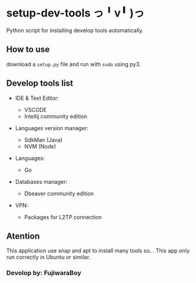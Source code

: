 # setup-dev-tools っ╹v╹ )っ

Python script for installing develop tools automatically.

## How to use

download a `setup.py` file and run with `sudo` using py3.

## Develop tools list

- IDE & Text Editor:
  - VSCODE
  - Intellij community edition

- Languages version manager:
  - SdkMan (Java)
  - NVM (Node)

- Languages:
  - Go

- Databases manager:
  - Dbeaver community edition

- VPN:
  - Packages for L2TP connection

## Atention

This application use snap and apt to install many tools so... This app only run correctly in Ubuntu or similar.

### Devolop by: FujiwaraBoy